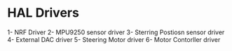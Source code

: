 # HAL Drivers
1- NRF Driver
2- MPU9250 sensor driver
3- Sterring Postiosn sensor driver
4- External DAC driver
5- Steering Motor driver
6- Motor Contorller driver



